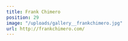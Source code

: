```yaml
---
title: Frank Chimero
position: 29
image: "/uploads/gallery__frankchimero.jpg"
url: http://frankchimero.com/
---
```


